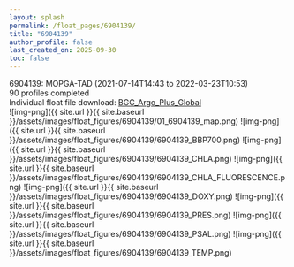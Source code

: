 ```yaml
---
layout: splash
permalink: /float_pages/6904139/
title: "6904139"
author_profile: false
last_created_on: 2025-09-30
toc: false
---
```

 
6904139: MOPGA-TAD (2021-07-14T14:43 to 2022-03-23T10:53)\
90 profiles completed\
Individual float file download: [BGC_Argo_Plus_Global](https://ftp.soest.hawaii.edu/bgc_argo_plus/Individual_Floats/outliers_removed/6904139_Sprof_processed.nc)\
![img-png]({{ site.url }}{{ site.baseurl }}/assets/images/float_figures/6904139/01_6904139_map.png)
![img-png]({{ site.url }}{{ site.baseurl }}/assets/images/float_figures/6904139/6904139_BBP700.png)
![img-png]({{ site.url }}{{ site.baseurl }}/assets/images/float_figures/6904139/6904139_CHLA.png)
![img-png]({{ site.url }}{{ site.baseurl }}/assets/images/float_figures/6904139/6904139_CHLA_FLUORESCENCE.png)
![img-png]({{ site.url }}{{ site.baseurl }}/assets/images/float_figures/6904139/6904139_DOXY.png)
![img-png]({{ site.url }}{{ site.baseurl }}/assets/images/float_figures/6904139/6904139_PRES.png)
![img-png]({{ site.url }}{{ site.baseurl }}/assets/images/float_figures/6904139/6904139_PSAL.png)
![img-png]({{ site.url }}{{ site.baseurl }}/assets/images/float_figures/6904139/6904139_TEMP.png)

